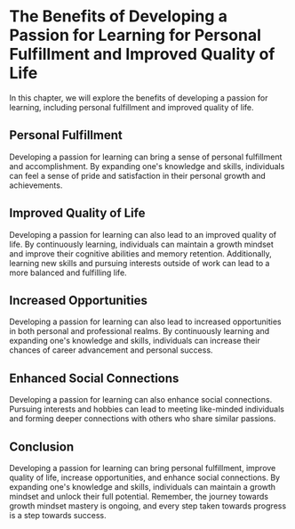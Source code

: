 The Benefits of Developing a Passion for Learning for Personal Fulfillment and Improved Quality of Life
=====================================================================================================================================================

In this chapter, we will explore the benefits of developing a passion for learning, including personal fulfillment and improved quality of life.

Personal Fulfillment
--------------------

Developing a passion for learning can bring a sense of personal fulfillment and accomplishment. By expanding one's knowledge and skills, individuals can feel a sense of pride and satisfaction in their personal growth and achievements.

Improved Quality of Life
------------------------

Developing a passion for learning can also lead to an improved quality of life. By continuously learning, individuals can maintain a growth mindset and improve their cognitive abilities and memory retention. Additionally, learning new skills and pursuing interests outside of work can lead to a more balanced and fulfilling life.

Increased Opportunities
-----------------------

Developing a passion for learning can also lead to increased opportunities in both personal and professional realms. By continuously learning and expanding one's knowledge and skills, individuals can increase their chances of career advancement and personal success.

Enhanced Social Connections
---------------------------

Developing a passion for learning can also enhance social connections. Pursuing interests and hobbies can lead to meeting like-minded individuals and forming deeper connections with others who share similar passions.

Conclusion
----------

Developing a passion for learning can bring personal fulfillment, improve quality of life, increase opportunities, and enhance social connections. By expanding one's knowledge and skills, individuals can maintain a growth mindset and unlock their full potential. Remember, the journey towards growth mindset mastery is ongoing, and every step taken towards progress is a step towards success.

